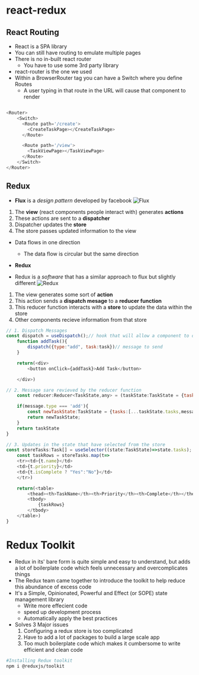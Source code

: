 # react-redux
## React Routing

-   React is a SPA library
-   You can still have routing to emulate multiple pages
-   There is no in-built react router
    -   You have to use some 3rd party library
-   react-router is the one we used
-   Within a BrowserRouter tag you can have a Switch where you define Routes
    -   A user typing in that route in the URL will cause that component to render



```JavaScript

<Router>
    <Switch>
      <Route path='/create'>
        <CreateTaskPage></CreateTaskPage>
      </Route>

      <Route path='/view'>
        <TaskViewPage></TaskViewPage>
      </Route>
    </Switch>
</Router>
```

## Redux

-   **Flux** is a _design pattern_ developed by facebook
    ![Flux](https://miro.medium.com/max/1140/0*rovyUqYeojiAPHrX.png)

1. The **view** (react components people interact with) generates **actions**
2. These actions are sent to a **dispatcher**
3. Dispatcher updates the **store**
4. The store passes updated information to the view

-   Data flows in one direction

    -   The data flow is circular but the same direction

-   **Redux**
-   Redux is a _software_ that has a similar approach to flux but slightly different
    ![Redux](https://miro.medium.com/max/919/1*EdiFUfbTNmk_IxFDNqokqg.png)

1. The view generates some sort of **action**
2. This action sends a **dispatch mesage** to a **reducer function**
3. This reducer function interacts with a **store** to update the data within the store
4. Other components recieve information from that store

```JavaScript
// 1. Dispatch Messages
const dispatch = useDispatch();// hook that will allow a component to dispatch
    function addTask(){
        dispatch({type:"add", task:task})// message to send
    }

    return(<div>
        <button onClick={addTask}>Add Task</button>

    </div>)

// 2. Message sare revieved by the reducer function
    const reducer:Reducer<TaskState,any> = (taskState:TaskState = {tasks:[]}, message) =>{

    if(message.type === 'add'){
        const newTaskState:TaskState = {tasks:[...taskState.tasks,message.task]} // duplicating an array
        return newTaskState;
    }
    return taskState
}

// 3. Updates in the state that have selected from the store
const storeTasks:Task[] = useSelector((state:TaskState)=>state.tasks); // takes a
    const taskRows = storeTasks.map(t=>
    <tr><td>{t.name}</td>
    <td>{t.priority}</td>
    <td>{t.isComplete ? "Yes":"No"}</td>
    </tr>)

    return(<table>
        <thead><th>TaskName</th><th>Priority</th><th>Complete</th></thead>
        <tbody>
            {taskRows}
        </tbody>
    </table>)
}

```

# Redux Toolkit

-   Redux in its' bare form is quite simple and easy to understand, but adds a lot of boilerplate code which feels unnecessary and overcomplicates things
-   The Redux team came together to introduce the toolkit to help reduce this abundance of excess code
-   It's a Simple, Opinionated, Powerful and Effect (or SOPE) state management library
    -   Write more effecient code
    -   speed up development process
    -   Automatically apply the best practices
-   Solves 3 Major issues
    1. Configuring a redux store is too complicated
    2. Have to add a lot of packages to build a large scale app
    3. Too much boilerplate code which makes it cumbersome to write efficient and clean code

```bash
#Installing Redux toolkit
npm i @reduxjs/toolkit
```